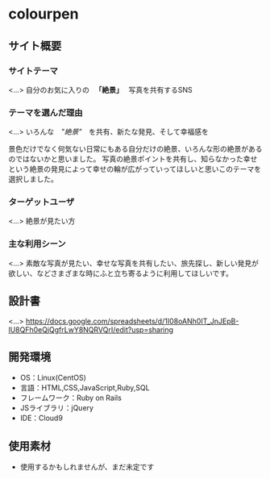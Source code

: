 # **colourpen**

## サイト概要

### サイトテーマ
<...>
自分のお気に入りの 　**「絶景」**　 写真を共有するSNS

### テーマを選んだ理由
<...>
いろんな　*"絶景"*　を共有、新たな発見、そして幸福感を

景色だけでなく何気ない日常にもある自分だけの絶景、いろんな形の絶景があるのではないかと思いました。
写真の絶景ポイントを共有し、知らなかった幸せという絶景の発見によって幸せの輪が広がっていってほしいと思いこのテーマを選択しました。



### ターゲットユーザ
<...>
絶景が見たい方

### 主な利用シーン
<...>
素敵な写真が見たい、幸せな写真を共有したい、旅先探し、新しい発見が欲しい、などさまざまな時にふと立ち寄るように利用してほしいです。

## 設計書
<...>
https://docs.google.com/spreadsheets/d/1I08oANh0IT_JnJEpB-lU8QFh0eQjQgfrLwY8NQRVQrI/edit?usp=sharing

## 開発環境
- OS：Linux(CentOS)
- 言語：HTML,CSS,JavaScript,Ruby,SQL
- フレームワーク：Ruby on Rails
- JSライブラリ：jQuery
- IDE：Cloud9

## 使用素材
- 使用するかもしれませんが、まだ未定です


<!--# README-->

<!--This README would normally document whatever steps are necessary to get the-->
<!--application up and running.-->

<!--Things you may want to cover:-->

<!--* Ruby version-->

<!--* System dependencies-->

<!--* Configuration-->

<!--* Database creation-->

<!--* Database initialization-->

<!--* How to run the test suite-->

<!--* Services (job queues, cache servers, search engines, etc.)-->

<!--* Deployment instructions-->

<!--* ...-->
